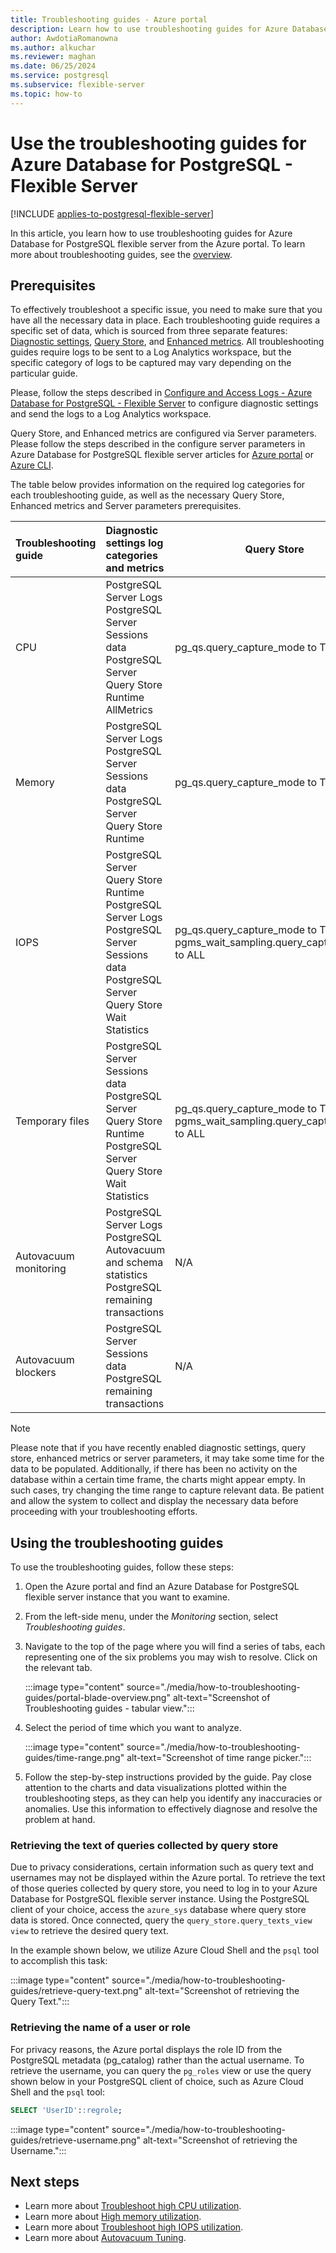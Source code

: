 ```yaml
---
title: Troubleshooting guides - Azure portal
description: Learn how to use troubleshooting guides for Azure Database for PostgreSQL - Flexible Server from the Azure portal.
author: AwdotiaRomanowna
ms.author: alkuchar
ms.reviewer: maghan
ms.date: 06/25/2024
ms.service: postgresql
ms.subservice: flexible-server
ms.topic: how-to
---
```


# Use the troubleshooting guides for Azure Database for PostgreSQL - Flexible Server

[!INCLUDE [applies-to-postgresql-flexible-server](~/reusable-content/ce-skilling/azure/includes/postgresql/includes/applies-to-postgresql-flexible-server.md)]

In this article, you learn how to use troubleshooting guides for Azure Database for PostgreSQL flexible server from the Azure portal. To learn more about troubleshooting guides, see the [overview](concepts-troubleshooting-guides.md).

## Prerequisites

To effectively troubleshoot a specific issue, you need to make sure that you have all the necessary data in place. 
Each troubleshooting guide requires a specific set of data, which is sourced from three separate features: [Diagnostic settings](how-to-configure-and-access-logs.md), [Query Store](concepts-query-store.md), and [Enhanced metrics](concepts-monitoring.md#enabling-enhanced-metrics).
All troubleshooting guides require logs to be sent to a Log Analytics workspace, but the specific category of logs to be captured may vary depending on the particular guide. 

Please, follow the steps described in [Configure and Access Logs - Azure Database for PostgreSQL - Flexible Server](howto-configure-and-access-logs.md) to configure diagnostic settings and send the logs to a Log Analytics workspace.

Query Store, and Enhanced metrics are configured via Server parameters. Please follow the steps described in the configure server parameters in Azure Database for PostgreSQL flexible server articles for [Azure portal](howto-configure-server-parameters-using-portal.md) or [Azure CLI](howto-configure-server-parameters-using-cli.md).

The table below provides information on the required log categories for each troubleshooting guide, as well as the necessary Query Store, Enhanced metrics and Server parameters prerequisites.

| Troubleshooting guide | Diagnostic settings log categories and metrics                                                                                                         | Query Store                                                                             | Enhanced metrics                    | Server parameters           |
|:----------------------|:-------------------------------------------------------------------------------------------------------------------------------------------------------|-----------------------------------------------------------------------------------------|-------------------------------------|-----------------------------|
| CPU                   | PostgreSQL Server Logs<br/>PostgreSQL Server Sessions data<br/>PostgreSQL Server Query Store Runtime<br/>AllMetrics                                    | pg_qs.query_capture_mode to TOP or ALL                                                  | metrics.collector_database_activity | N/A                         |
| Memory                | PostgreSQL Server Logs<br/>PostgreSQL Server Sessions data<br/>PostgreSQL Server Query Store Runtime                                                   | pg_qs.query_capture_mode to TOP or ALL                                                  | metrics.collector_database_activity | N/A                         |
| IOPS                  | PostgreSQL Server Query Store Runtime<br/>PostgreSQL Server Logs<br/>PostgreSQL Server Sessions data<br/>PostgreSQL Server Query Store Wait Statistics | pg_qs.query_capture_mode to TOP or ALL<br/>pgms_wait_sampling.query_capture_mode to ALL | metrics.collector_database_activity | track_io_timing to ON       |
| Temporary files       | PostgreSQL Server Sessions data<br/>PostgreSQL Server Query Store Runtime<br/>PostgreSQL Server Query Store Wait Statistics                            | pg_qs.query_capture_mode to TOP or ALL<br/>pgms_wait_sampling.query_capture_mode to ALL | metrics.collector_database_activity | N/A                         |
| Autovacuum monitoring | PostgreSQL Server Logs<br/>PostgreSQL Autovacuum and schema statistics<br/>PostgreSQL remaining transactions                                           | N/A                                                                                     | N/A                                 | log_autovacuum_min_duration |
| Autovacuum blockers   | PostgreSQL Server Sessions data<br/>PostgreSQL remaining transactions                                                                                  | N/A                                                                                     | N/A                                 | N/A                         |


> [!NOTE]
> Please note that if you have recently enabled diagnostic settings, query store, enhanced metrics or server parameters, it may take some time for the data to be populated. Additionally, if there has been no activity on the database within a certain time frame, the charts might appear empty. In such cases, try changing the time range to capture relevant data. Be patient and allow the system to collect and display the necessary data before proceeding with your troubleshooting efforts.

## Using the troubleshooting guides

To use the troubleshooting guides, follow these steps:

1. Open the Azure portal and find an Azure Database for PostgreSQL flexible server instance that you want to examine.

2. From the left-side menu, under the *Monitoring* section, select *Troubleshooting guides*.

3. Navigate to the top of the page where you will find a series of tabs, each representing one of the six problems you may wish to resolve. Click on the relevant tab.

   :::image type="content" source="./media/how-to-troubleshooting-guides/portal-blade-overview.png" alt-text="Screenshot of Troubleshooting guides - tabular view.":::

4. Select the period of time which you want to analyze.

    :::image type="content" source="./media/how-to-troubleshooting-guides/time-range.png" alt-text="Screenshot of time range picker.":::

5. Follow the step-by-step instructions provided by the guide. Pay close attention to the charts and data visualizations plotted within the troubleshooting steps, as they can help you identify any inaccuracies or anomalies. Use this information to effectively diagnose and resolve the problem at hand.

### Retrieving the text of queries collected by query store

Due to privacy considerations, certain information such as query text and usernames may not be displayed within the Azure portal. 
To retrieve the text of those queries collected by query store, you need to log in to your Azure Database for PostgreSQL flexible server instance. 
Using the PostgreSQL client of your choice, access the `azure_sys` database where query store data is stored. 
Once connected, query the `query_store.query_texts_view view` to retrieve the desired query text.

In the example shown below, we utilize Azure Cloud Shell and the `psql` tool to accomplish this task:

:::image type="content" source="./media/how-to-troubleshooting-guides/retrieve-query-text.png" alt-text="Screenshot of retrieving the Query Text.":::

### Retrieving the name of a user or role

For privacy reasons, the Azure portal displays the role ID from the PostgreSQL metadata (pg_catalog) rather than the actual username. 
To retrieve the username, you can query the `pg_roles` view or use the query shown below in your PostgreSQL client of choice, such as Azure Cloud Shell and the `psql` tool:

```sql
SELECT 'UserID'::regrole;
```

:::image type="content" source="./media/how-to-troubleshooting-guides/retrieve-username.png" alt-text="Screenshot of retrieving the Username.":::


## Next steps

* Learn more about [Troubleshoot high CPU utilization](how-to-high-cpu-utilization.md).
* Learn more about [High memory utilization](how-to-high-memory-utilization.md).
* Learn more about [Troubleshoot high IOPS utilization](how-to-high-io-utilization.md).
* Learn more about [Autovacuum Tuning](how-to-autovacuum-tuning.md).

[//]: # (* Learn how to [create and manage read replicas in the Azure CLI and REST API]&#40;how-to-read-replicas-cli.md&#41;.)
